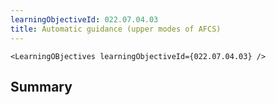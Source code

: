 ```yaml
---
learningObjectiveId: 022.07.04.03
title: Automatic guidance (upper modes of AFCS)
---
```


```tsx eval
<LearningOBjectives learningObjectiveId={022.07.04.03} />
```

## Summary
